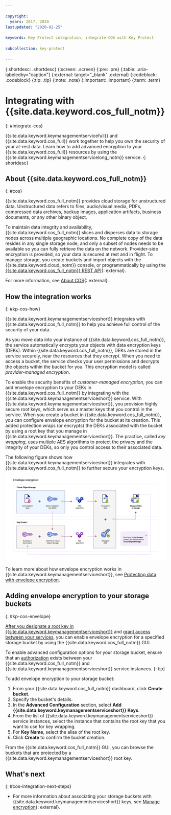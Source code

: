 ```yaml
---

copyright:
  years: 2017, 2020
lastupdated: "2020-02-25"

keywords: Key Protect integration, integrate COS with Key Protect

subcollection: key-protect

---
```


{:shortdesc: .shortdesc}
{:screen: .screen}
{:pre: .pre}
{:table: .aria-labeledby="caption"}
{:external: target="_blank" .external}
{:codeblock: .codeblock}
{:tip: .tip}
{:note: .note}
{:important: .important}
{:term: .term}

# Integrating with {{site.data.keyword.cos_full_notm}}
{: #integrate-cos}

{{site.data.keyword.keymanagementservicefull}} and {{site.data.keyword.cos_full}} work together to help you own the security of your at-rest data. Learn how to add advanced encryption to your {{site.data.keyword.cos_full}} resources by using the {{site.data.keyword.keymanagementservicelong_notm}} service.
{: shortdesc}

## About {{site.data.keyword.cos_full_notm}}
{: #cos}

{{site.data.keyword.cos_full_notm}} provides cloud storage for unstructured data. Unstructured data refers to files, audio/visual media, PDFs, compressed data archives, backup images, application artifacts, business documents, or any other binary object.  

To maintain data integrity and availability, {{site.data.keyword.cos_full_notm}} slices and disperses data to storage nodes across multiple geographic locations. No complete copy of the data resides in any single storage node, and only a subset of nodes needs to be available so you can fully retrieve the data on the network. Provider-side encryption is provided, so your data is secured at rest and in flight. To manage storage, you create buckets and import objects with the {{site.data.keyword.cloud_notm}} console, or programmatically by using the [{{site.data.keyword.cos_full_notm}} REST API](/docs/cloud-object-storage?topic=cloud-object-storage-compatibility-api){: external}.

For more information, see [About COS](/docs/cloud-object-storage?topic=cloud-object-storage-about){: external}.

## How the integration works
{: #kp-cos-how}

{{site.data.keyword.keymanagementserviceshort}} integrates with {{site.data.keyword.cos_full_notm}} to help you achieve full control of the security of your data.  

As you move data into your instance of {{site.data.keyword.cos_full_notm}}, the service automatically encrypts your objects with data encryption keys (DEKs). Within {{site.data.keyword.cos_full_notm}}, DEKs are stored in the service securely, near the resources that they encrypt. When you need to access a bucket, the service checks your user permissions and decrypts the objects within the bucket for you. This encryption model is called _provider-managed encryption_.

To enable the security benefits of _customer-managed encryption_, you can add envelope encryption to your DEKs in {{site.data.keyword.cos_full_notm}} by integrating with the {{site.data.keyword.keymanagementserviceshort}} service. With {{site.data.keyword.keymanagementserviceshort}}, you provision highly secure root keys, which serve as a master keys that you control in the service. When you create a bucket in {{site.data.keyword.cos_full_notm}}, you can configure envelope encryption for the bucket at its creation. This added protection wraps (or encrypts) the DEKs associated with the bucket by using a root key that you manage in {{site.data.keyword.keymanagementserviceshort}}. The practice, called _key wrapping_, uses multiple AES algorithms to protect the privacy and the integrity of your DEKs, so only you control access to their associated data.

The following figure shows how {{site.data.keyword.keymanagementserviceshort}} integrates with {{site.data.keyword.cos_full_notm}} to further secure your encryption keys.
![The figure shows a contextual view of envelope encryption.](../images/kp-cos-envelope_min.svg)

To learn more about how envelope encryption works in {{site.data.keyword.keymanagementserviceshort}}, see [Protecting data with envelope encryption](/docs/key-protect?topic=key-protect-envelope-encryption).

## Adding envelope encryption to your storage buckets
{: #kp-cos-envelope}

[After you designate a root key in {{site.data.keyword.keymanagementserviceshort}}](/docs/key-protect?topic=key-protect-create-root-keys) and [grant access between your services](/docs/key-protect?topic=key-protect-integrate-services#grant-access), you can enable envelope encryption for a specified storage bucket by using the {{site.data.keyword.cos_full_notm}} GUI.

 To enable advanced configuration options for your storage bucket, ensure that an [authorization](/docs/key-protect?topic=key-protect-integrate-services#grant-access) exists between your {{site.data.keyword.cos_full_notm}} and {{site.data.keyword.keymanagementserviceshort}} service instances.
{: tip}

To add envelope encryption to your storage bucket:

1. From your {{site.data.keyword.cos_full_notm}} dashboard, click **Create bucket**.
2. Specify the bucket's details.
3. In the **Advanced Configuration** section, select **Add {{site.data.keyword.keymanagementserviceshort}} Keys**.
4. From the list of {{site.data.keyword.keymanagementserviceshort}} service instances, select the instance that contains the root key that you want to use for key wrapping.
5. For **Key Name**, select the alias of the root key.
6. Click **Create** to confirm the bucket creation.

From the {{site.data.keyword.cos_full_notm}} GUI, you can browse the buckets that are protected by a {{site.data.keyword.keymanagementserviceshort}} root key.

## What's next
{: #cos-integration-next-steps}

- For more information about associating your storage buckets with {{site.data.keyword.keymanagementserviceshort}} keys, see [Manage encryption](/docs/cloud-object-storage?topic=cloud-object-storage-encryption#encryption){: external}. 